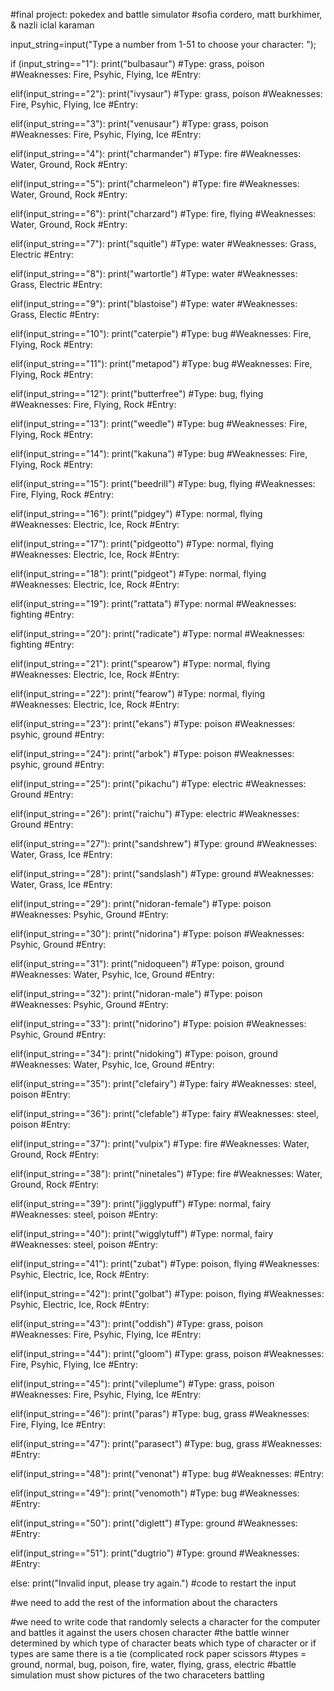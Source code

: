 #final project: pokedex and battle simulator
#sofia cordero, matt burkhimer, & nazli iclal karaman

input_string=input("Type a number from 1-51 to choose your character: ");

if (input_string=="1"):
  print("bulbasaur")
  #Type: grass, poison
  #Weaknesses: Fire, Psyhic, Flying, Ice
  #Entry: 
  
elif(input_string=="2"):
  print("ivysaur")
  #Type: grass, poison
  #Weaknesses: Fire, Psyhic, Flying, Ice
  #Entry:
  
elif(input_string=="3"):
  print("venusaur")
  #Type: grass, poison
  #Weaknesses: Fire, Psyhic, Flying, Ice
  #Entry:
  
elif(input_string=="4"):
  print("charmander")
  #Type: fire
  #Weaknesses: Water, Ground, Rock
  #Entry:
  
elif(input_string=="5"):
  print("charmeleon")
  #Type: fire
  #Weaknesses: Water, Ground, Rock
  #Entry:
  
elif(input_string=="6"):
  print("charzard")
  #Type: fire, flying
  #Weaknesses: Water, Ground, Rock
  #Entry:
  
elif(input_string=="7"):
  print("squitle")
  #Type: water
  #Weaknesses: Grass, Electric
  #Entry:
  
elif(input_string=="8"):
  print("wartortle")
  #Type: water
  #Weaknesses: Grass, Electric
  #Entry:
  
elif(input_string=="9"):
  print("blastoise")
  #Type: water
  #Weaknesses: Grass, Electic
  #Entry:
  
elif(input_string=="10"):
  print("caterpie")
  #Type: bug
  #Weaknesses: Fire, Flying, Rock
  #Entry:

elif(input_string=="11"):
  print("metapod")
  #Type: bug
  #Weaknesses: Fire, Flying, Rock
  #Entry:
  
elif(input_string=="12"):
  print("butterfree")
  #Type: bug, flying
  #Weaknesses: Fire, Flying, Rock
  #Entry:
  
elif(input_string=="13"):
  print("weedle")
  #Type: bug
  #Weaknesses: Fire, Flying, Rock
  #Entry:
  
elif(input_string=="14"):
  print("kakuna")
  #Type: bug
  #Weaknesses: Fire, Flying, Rock
  #Entry:
  
elif(input_string=="15"):
  print("beedrill")
  #Type: bug, flying
  #Weaknesses: Fire, Flying, Rock
  #Entry:
  
elif(input_string=="16"):
  print("pidgey")
  #Type: normal, flying
  #Weaknesses: Electric, Ice, Rock
  #Entry:
  
elif(input_string=="17"):
  print("pidgeotto")
  #Type: normal, flying
  #Weaknesses: Electric, Ice, Rock
  #Entry:
  
elif(input_string=="18"):
  print("pidgeot")
  #Type: normal, flying
  #Weaknesses: Electric, Ice, Rock
  #Entry:
  
elif(input_string=="19"):
  print("rattata")
  #Type: normal
  #Weaknesses: fighting
  #Entry:
  
elif(input_string=="20"):
  print("radicate")
  #Type: normal
  #Weaknesses: fighting
  #Entry:
  
elif(input_string=="21"):
  print("spearow")
  #Type: normal, flying
  #Weaknesses: Electric, Ice, Rock
  #Entry:
  
elif(input_string=="22"):
  print("fearow")
  #Type: normal, flying
  #Weaknesses: Electric, Ice, Rock
  #Entry:
  
elif(input_string=="23"):
  print("ekans")
  #Type: poison
  #Weaknesses: psyhic, ground
  #Entry:
  
elif(input_string=="24"):
print("arbok")
  #Type: poison
  #Weaknesses: psyhic, ground
  #Entry:
  
elif(input_string=="25"):
  print("pikachu")
  #Type: electric
  #Weaknesses: Ground
  #Entry:
  
elif(input_string=="26"):
  print("raichu")
  #Type: electric
  #Weaknesses: Ground
  #Entry:
  
elif(input_string=="27"):
  print("sandshrew")
  #Type: ground
  #Weaknesses: Water, Grass, Ice
  #Entry:
  
elif(input_string=="28"):
  print("sandslash")
  #Type: ground
  #Weaknesses: Water, Grass, Ice
  #Entry:
  
elif(input_string=="29"):
  print("nidoran-female")
  #Type: poison
  #Weaknesses: Psyhic, Ground
  #Entry:
  
elif(input_string=="30"):
  print("nidorina")
  #Type: poison
  #Weaknesses: Psyhic, Ground
  #Entry:
  
elif(input_string=="31"):
  print("nidoqueen")
  #Type: poison, ground
  #Weaknesses: Water, Psyhic, Ice, Ground
  #Entry:
  
elif(input_string=="32"):
  print("nidoran-male")
  #Type: poison
  #Weaknesses: Psyhic, Ground
  #Entry:
  
elif(input_string=="33"):
  print("nidorino")
  #Type: poision
  #Weaknesses: Psyhic, Ground
  #Entry:
  
  elif(input_string=="34"):
  print("nidoking")
  #Type: poison, ground
  #Weaknesses: Water, Psyhic, Ice, Ground
  #Entry:
  
elif(input_string=="35"):
  print("clefairy")
  #Type: fairy
  #Weaknesses: steel, poison
  #Entry:
  
elif(input_string=="36"):
  print("clefable")
  #Type: fairy
  #Weaknesses: steel, poison
  #Entry:
  
elif(input_string=="37"):
  print("vulpix")
  #Type: fire
  #Weaknesses:  Water, Ground, Rock
  #Entry:
  
elif(input_string=="38"):
  print("ninetales")
  #Type: fire
  #Weaknesses: Water, Ground, Rock
  #Entry:
  
elif(input_string=="39"):
  print("jigglypuff")
  #Type: normal, fairy
  #Weaknesses: steel, poison
  #Entry:
  
elif(input_string=="40"):
  print("wigglytuff")
  #Type: normal, fairy
  #Weaknesses: steel, poison
  #Entry:
  
elif(input_string=="41"):
  print("zubat")
  #Type: poison, flying
  #Weaknesses: Psyhic, Electric, Ice, Rock
  #Entry:
  
elif(input_string=="42"):
  print("golbat")
  #Type: poison, flying
  #Weaknesses: Psyhic, Electric, Ice, Rock
  #Entry:
  
elif(input_string=="43"):
  print("oddish")
  #Type: grass, poison
  #Weaknesses: Fire, Psyhic, Flying, Ice
  #Entry:
  
elif(input_string=="44"):
  print("gloom")
  #Type: grass, poison
  #Weaknesses: Fire, Psyhic, Flying, Ice
  #Entry:
  
elif(input_string=="45"):
  print("vileplume")
  #Type: grass, poison
  #Weaknesses: Fire, Psyhic, Flying, Ice
  #Entry:
  
elif(input_string=="46"):
  print("paras")
  #Type: bug, grass
  #Weaknesses: Fire, Flying, Ice
  #Entry:
  
elif(input_string=="47"):
  print("parasect")
  #Type: bug, grass
  #Weaknesses:
  #Entry:
  
elif(input_string=="48"):
  print("venonat")
  #Type: bug
  #Weaknesses:
  #Entry:
  
elif(input_string=="49"):
  print("venomoth")
  #Type: bug
  #Weaknesses:
  #Entry:
  
elif(input_string=="50"):
  print("diglett")
  #Type: ground
  #Weaknesses:
  #Entry:
  
elif(input_string=="51"):
  print("dugtrio")
  #Type: ground
  #Weaknesses:
  #Entry:
  
else:
  print("Invalid input, please try again.")
#code to restart the input
  

#we need to add the rest of the information about the characters

#we need to write code that randomly selects a character for the computer and battles it against the users chosen character
#the battle winner determined by which type of character beats which type of character or if types are same there is a tie (complicated rock paper scissors
#types = ground, normal, bug, poison, fire, water, flying, grass, electric
#battle simulation must show pictures of the two characeters battling




